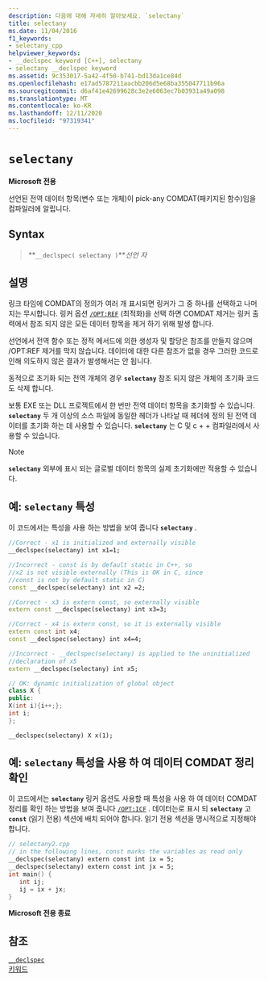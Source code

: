 ```yaml
---
description: 다음에 대해 자세히 알아보세요. `selectany`
title: selectany
ms.date: 11/04/2016
f1_keywords:
- selectany_cpp
helpviewer_keywords:
- __declspec keyword [C++], selectany
- selectany __declspec keyword
ms.assetid: 9c353017-5a42-4f50-b741-bd13da1ce84d
ms.openlocfilehash: e17ad5787211aacbb206d5e68ba355047711b96a
ms.sourcegitcommit: d6af41e42699628c3e2e6063ec7b03931a49a098
ms.translationtype: MT
ms.contentlocale: ko-KR
ms.lasthandoff: 12/11/2020
ms.locfileid: "97319341"
---
```

# `selectany`

**Microsoft 전용**

선언된 전역 데이터 항목(변수 또는 개체)이 pick-any COMDAT(패키지된 함수)임을 컴파일러에 알립니다.

## <a name="syntax"></a>Syntax

> **`__declspec( selectany )`***선언 자*

## <a name="remarks"></a>설명

링크 타임에 COMDAT의 정의가 여러 개 표시되면 링커가 그 중 하나를 선택하고 나머지는 무시합니다. 링커 옵션 [`/OPT:REF`](../build/reference/opt-optimizations.md) (최적화)을 선택 하면 COMDAT 제거는 링커 출력에서 참조 되지 않은 모든 데이터 항목을 제거 하기 위해 발생 합니다.

선언에서 전역 함수 또는 정적 메서드에 의한 생성자 및 할당은 참조를 만들지 않으며 /OPT:REF 제거를 막지 않습니다. 데이터에 대한 다른 참조가 없을 경우 그러한 코드로 인해 의도하지 않은 결과가 발생해서는 안 됩니다.

동적으로 초기화 되는 전역 개체의 경우 **`selectany`** 참조 되지 않은 개체의 초기화 코드도 삭제 합니다.

보통 EXE 또는 DLL 프로젝트에서 한 번만 전역 데이터 항목을 초기화할 수 있습니다. **`selectany`** 두 개 이상의 소스 파일에 동일한 헤더가 나타날 때 헤더에 정의 된 전역 데이터를 초기화 하는 데 사용할 수 있습니다. **`selectany`** 는 C 및 c + + 컴파일러에서 사용할 수 있습니다.

> [!NOTE]
> **`selectany`** 외부에 표시 되는 글로벌 데이터 항목의 실제 초기화에만 적용할 수 있습니다.

## <a name="example-selectany-attribute"></a>예: `selectany` 특성

이 코드에서는 특성을 사용 하는 방법을 보여 줍니다 **`selectany`** .

```cpp
//Correct - x1 is initialized and externally visible
__declspec(selectany) int x1=1;

//Incorrect - const is by default static in C++, so
//x2 is not visible externally (This is OK in C, since
//const is not by default static in C)
const __declspec(selectany) int x2 =2;

//Correct - x3 is extern const, so externally visible
extern const __declspec(selectany) int x3=3;

//Correct - x4 is extern const, so it is externally visible
extern const int x4;
const __declspec(selectany) int x4=4;

//Incorrect - __declspec(selectany) is applied to the uninitialized
//declaration of x5
extern __declspec(selectany) int x5;

// OK: dynamic initialization of global object
class X {
public:
X(int i){i++;};
int i;
};

__declspec(selectany) X x(1);
```

## <a name="example-use-selectany-attribute-to-ensure-data-comdat-folding"></a>예: `selectany` 특성을 사용 하 여 데이터 COMDAT 정리 확인

이 코드에서는 **`selectany`** 링커 옵션도 사용할 때 특성을 사용 하 여 데이터 COMDAT 정리를 확인 하는 방법을 보여 줍니다 [`/OPT:ICF`](../build/reference/opt-optimizations.md) . 데이터는로 표시 되 **`selectany`** 고 **`const`** (읽기 전용) 섹션에 배치 되어야 합니다. 읽기 전용 섹션을 명시적으로 지정해야 합니다.

```cpp
// selectany2.cpp
// in the following lines, const marks the variables as read only
__declspec(selectany) extern const int ix = 5;
__declspec(selectany) extern const int jx = 5;
int main() {
   int ij;
   ij = ix + jx;
}
```

**Microsoft 전용 종료**

## <a name="see-also"></a>참조

[`__declspec`](../cpp/declspec.md)<br/>
[키워드](../cpp/keywords-cpp.md)
